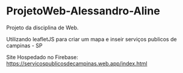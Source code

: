 # ProjetoWeb-Alessandro-Aline
 Projeto da disciplina de Web.
 
 Utilizando leafletJS  para criar um mapa e inseir serviços publicos de campinas - SP

Site Hospedado no Firebase: https://servicospublicosdecampinas.web.app/index.html
